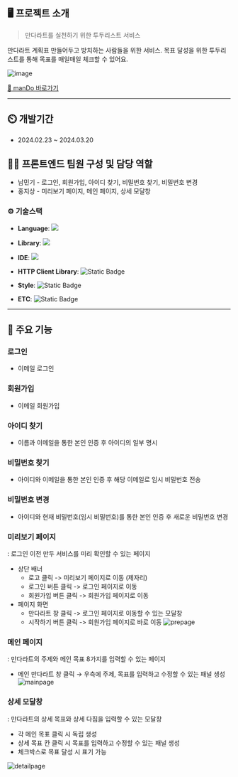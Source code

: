 ## 🖥️ 프로젝트 소개

> 만다라트를 실천하기 위한 투두리스트 서비스

만다라트 계획표 만들어두고 방치하는 사람들을 위한 서비스. 목표 달성을 위한 투두리스트를 통해 목표를 매일매일 체크할 수 있어요.

![image](https://github.com/swyp-3th-8team/frontend/assets/88329887/333e19c3-2568-4e10-8530-cb17e02e0b05)

[ 🚀️ manDo 바로가기](https://mandomando.swygbro.com)

---

## ⏲️ 개발기간

- 2024.02.23 ~ 2024.03.20

## 👨‍💻 프론트엔드 팀원 구성 및 담당 역할

- 남민기 - 로그인, 회원가입, 아이디 찾기, 비밀번호 찾기, 비밀번호 변경
- 홍지상 - 미리보기 페이지, 메인 페이지, 상세 모달창

### ⚙️ 기술스택

- **Language**: <img src="https://img.shields.io/badge/JavaScript-F7DF1E?style=flat&logo=JavaScript&logoColor=white"/>

- **Library**: <img src="https://img.shields.io/badge/React-61DAFB?style=flat&logo=React&logoColor=white"/>

- **IDE**: <img src="https://img.shields.io/badge/Visual Studio Code-007ACC?style=flat-square&logo=VisualStudioCode&logoColor=white"/>

- **HTTP Client Library**: <img alt="Static Badge" src="https://img.shields.io/badge/Axios-5a29e4?style=flat&logo=Axios&logoColor=white">

- **Style**: <img alt="Static Badge" src="https://img.shields.io/badge/SCSS-CC6699?style=flat&logo=SASS&logoColor=white">

- **ETC**: <img alt="Static Badge" src="https://img.shields.io/badge/Vite-646cff?style=flat&logo=Vite&logoColor=white">

---

## 📌 주요 기능

### 로그인

- 이메일 로그인

### 회원가입

- 이메일 회원가입

### 아이디 찾기

- 이름과 이메일을 통한 본인 인증 후 아이디의 일부 명시

### 비밀번호 찾기

- 아이디와 이메일을 통한 본인 인증 후 해당 이메일로 임시 비밀번호 전송

### 비밀번호 변경

- 아이디와 현재 비밀번호(임시 비밀번호)를 통한 본인 인증 후 새로운 비밀번호 변경

### 미리보기 페이지

: 로그인 이전 만두 서비스를 미리 확인할 수 있는 페이지

- 상단 배너
  - 로고 클릭 -> 미리보기 페이지로 이동 (제자리)
  - 로그인 버튼 클릭 -> 로그인 페이지로 이동
  - 회원가입 버튼 클릭 -> 회원가입 페이지로 이동
- 페이지 화면
  - 만다라트 창 클릭 -> 로그인 페이지로 이동할 수 있는 모달창
  - 시작하기 버튼 클릭 -> 회원가입 페이지로 바로 이동
    ![prepage](https://github.com/swyp-3th-8team/frontend/assets/97737608/80c8ed6a-7d00-4680-8742-63f95407d18a)

### 메인 페이지

: 만다라트의 주제와 메인 목표 8가지를 입력할 수 있는 페이지

- 메인 만다라트 창 클릭 → 우측에 주제, 목표를 입력하고 수정할 수 있는 패널 생성
  ![mainpage](https://github.com/swyp-3th-8team/frontend/assets/97737608/8225c54f-a2d3-4d0e-9088-3bb4c4425359)

### 상세 모달창

: 만다라트의 상세 목표와 상세 다짐을 입력할 수 있는 모달창

- 각 메인 목표 클릭 시 독립 생성
- 상세 목표 칸 클릭 시 목표를 입력하고 수정할 수 있는 패널 생성
- 체크박스로 목표 달성 시 표기 가능

![detailpage](https://github.com/swyp-3th-8team/frontend/assets/97737608/98c6387a-8b54-4fa0-9c4d-cc81a515cfc6)
